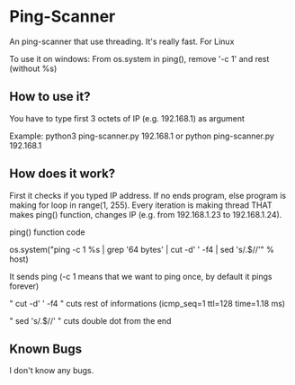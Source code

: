 # Ping-Scanner
An ping-scanner that use threading. It's really fast. For Linux

To use it on windows:
From os.system in ping(), remove '-c 1' and rest (without %s)


## How to use it?
You have to type first 3 octets of IP (e.g. 192.168.1) as argument

Example:
python3 ping-scanner.py 192.168.1
or
python ping-scanner.py 192.168.1

## How does it work?
First it checks if you typed IP address. If no ends program, else program is making for loop in range(1, 255). 
Every iteration is making thread THAT makes ping() function, changes IP (e.g. from 192.168.1.23 to 192.168.1.24).

ping() function code

os.system("ping -c 1 %s | grep '64 bytes' | cut -d' ' -f4 | sed 's/.$//'" % host)

It sends ping (-c 1 means that we want to ping once, by default it pings forever)

" cut -d' ' -f4 " cuts rest of informations (icmp_seq=1 ttl=128 time=1.18 ms)

" sed 's/.$//' " cuts double dot from the end

## Known Bugs
I don't know any bugs.
